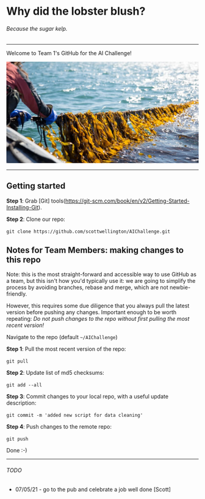 # Why did the lobster blush?
###### Because the sugar kelp.

---

Welcome to Team 1's GitHub for the AI Challenge!

![kelp](kelp.png)

---

## Getting started

**Step 1**: Grab [Git] tools(https://git-scm.com/book/en/v2/Getting-Started-Installing-Git).

**Step 2**: Clone our repo:

`git clone https://github.com/scottwellington/AIChallenge.git`

## Notes for Team Members: making changes to this repo

Note: this is the most straight-forward and accessible way to use GitHub as a team, but this isn't how you'd typically use it: we are going to simplify the process by avoiding branches, rebase and merge, which are not newbie-friendly.

However, this requires some due diligence that you always pull the latest version before pushing any changes. Important enough to be worth repeating: *Do not push changes to the repo without first pulling the most recent version!*

Navigate to the repo (default `~/AIChallenge`)

**Step 1**: Pull the most recent version of the repo:

`git pull`

**Step 2**: Update list of md5 checksums:

`git add --all`

**Step 3**: Commit changes to your local repo, with a useful update description:

`git commit -m 'added new script for data cleaning'`

**Step 4**: Push changes to the remote repo:

`git push`

Done :-)

---

###### TODO

* 07/05/21 - go to the pub and celebrate a job well done [Scott]
